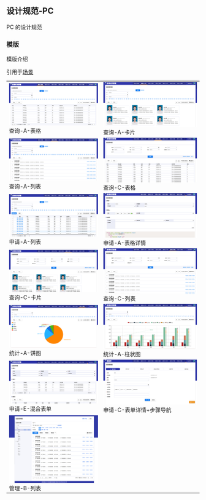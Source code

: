 ## 设计规范-PC

PC 的设计规范

### 模版

模版介绍

引用于[场景](http://res.wisedu.com/template.html)

<table>
<tr>
<td>
<a href="http://res.wisedu.com/examples/templates/#/C_A_B" target="_blank">
<img src="./assets/Snip20170316_7.png">
</a>
查询-A-表格
</td>
<td>
<a href="http://res.wisedu.com/examples/templates/#/C_A_K" target="_blank">
<img src="./assets/Snip20170316_8.png">
</a>
查询-A-卡片
</td>
</tr>
<tr>
<td>
<a href="http://res.wisedu.com/examples/templates/#/C_A_L" target="_blank">
<img src="./assets/Snip20170316_9.png">
</a>
查询-A-列表
</td>
<td>
<a href="http://res.wisedu.com/examples/templates/#/C_C_B" target="_blank">
<img src="./assets/Snip20170316_10.png">
</a>
查询-C-表格
</td>
</tr>
<tr>
<td>
<a href="http://res.wisedu.com/examples/templates/#/S_A_B" target="_blank">
<img src="./assets/Snip20170322_70.png">
</a>
申请-A-列表
</td>
<td>
<a href="http://res.wisedu.com/examples/templates/#/S_B_BX" target="_blank">
<img src="./assets/Snip20170322_69.png">
</a>
申请-A-表格详情
</td>
</tr>
<tr>
<td>
<a href="http://res.wisedu.com/examples/templates/#/C_C_K" target="_blank">
<img src="./assets/Snip20170316_11.png">
</a>
查询-C-卡片
</td>
<td>
<a href="http://res.wisedu.com/examples/templates/#/C_C_L" target="_blank">
<img src="./assets/Snip20170316_12.png">
</a>
查询-C-列表
</td>
</tr>
<tr>
<td>
<a href="http://res.wisedu.com/examples/templates/#/T_A_B" target="_blank">
<img src="./assets/Snip20170316_14.png">
</a>
统计-A-饼图
</td>
<td>
<a href="http://res.wisedu.com/examples/templates/#/T_A_Z" target="_blank">
<img src="./assets/Snip20170316_15.png">
</a>
统计-A-柱状图
</td>
</tr>
<tr>
<td>
<a href="http://res.wisedu.com/examples/templates/#/S_E_H" target="_blank">
<img src="./assets/Snip20170322_74.png">
</a>
申请-E-混合表单
</td>
<td>
<a href="http://res.wisedu.com/examples/templates/#/S_C_BB" target="_blank">
<img src="./assets/Snip20170324_98.png">
</a>
申请-C-表单详情+步骤导航
</td>
</tr>
<tr>
<td>
<a href="http://res.wisedu.com/examples/templates/#/G_B_L" target="_blank">
<img src="./assets/G_B_L.png">
</a>
管理-B-列表
</td>
</tr>
</table>



